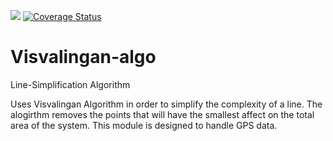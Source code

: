 <img src = "https://travis-ci.org/jzeiders/visvalingan-algo.svg?branch=master"> [![Coverage Status](https://coveralls.io/repos/github/jzeiders/visvalingan-algo/badge.svg?branch=master)](https://coveralls.io/github/jzeiders/visvalingan-algo?branch=master)
# Visvalingan-algo
Line-Simplification Algorithm

Uses Visvalingan Algorithm in order to simplify the complexity of a line. The alogirthm removes the points that will have the smallest affect on the total area of the system. This module is designed to handle GPS data. 
